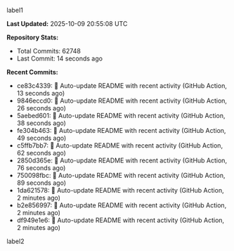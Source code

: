 
label1 
<!-- ACTIVITY_START -->
**Last Updated:** 2025-10-09 20:55:08 UTC

**Repository Stats:**
- Total Commits: 62748
- Last Commit: 14 seconds ago

**Recent Commits:**
- ce83c4339: 🤖 Auto-update README with recent activity (GitHub Action, 13 seconds ago)
- 9846eccd0: 🤖 Auto-update README with recent activity (GitHub Action, 26 seconds ago)
- 5aebed601: 🤖 Auto-update README with recent activity (GitHub Action, 38 seconds ago)
- fe304b463: 🤖 Auto-update README with recent activity (GitHub Action, 49 seconds ago)
- c5ffb7bb7: 🤖 Auto-update README with recent activity (GitHub Action, 62 seconds ago)
- 2850d365e: 🤖 Auto-update README with recent activity (GitHub Action, 76 seconds ago)
- 750098fbc: 🤖 Auto-update README with recent activity (GitHub Action, 89 seconds ago)
- 1da621578: 🤖 Auto-update README with recent activity (GitHub Action, 2 minutes ago)
- b2e856997: 🤖 Auto-update README with recent activity (GitHub Action, 2 minutes ago)
- df949e1e6: 🤖 Auto-update README with recent activity (GitHub Action, 2 minutes ago)
<!-- ACTIVITY_END -->

label2
